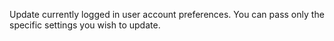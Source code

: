 Update currently logged in user account preferences. You can pass only the specific settings you wish to update.